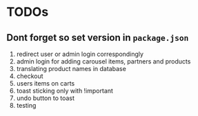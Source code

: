 # TODOs

## Dont forget so set version in `package.json`

1. redirect user or admin login correspondingly
2. admin login for adding carousel items, partners and products
3. translating product names in database
4. checkout
5. users items on carts
6. toast sticking only with !important
7. undo button to toast
8. testing
